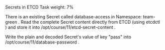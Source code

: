 Secrets in ETCD
Task weight: 7%

There is an existing Secret called database-access in 
Namespace:  team-green .
Read the complete Secret content directly from ETCD (using etcdctl ) and store it into /opt/course/11/etcd-secret-content . 

Write the plain and decoded Secret's value of key "pass" into /opt/course/11/database-password .